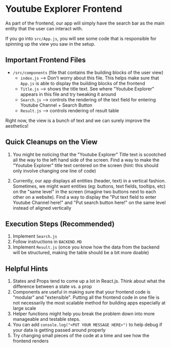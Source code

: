 # Youtube Explorer Frontend

As part of the frontend, our app will simply have the search bar as the main entity that the user can interact with. 

If you go into `src/App.js`, you will see some code that is responsible for spinning up the view you saw in the setup.

## Important Frontend Files
* `/src/components` (file that contains the building blocks of the user view)
   * `index.js` --> Don't worry about this file. This helps make sure that `App.js` is able to display the building blocks of the frontend
   * `Title.js` --> shows the title text. See where "Youtube Explorer" appears in this file and try tweaking it around
   * `Search.js` --> controls the rendering of the text field for entering Youtube Channel + Search Button
   * `Result.js` --> controls rendering of result table 

Right now, the view is a bunch of text and we can surely improve the aesthetics!

## Quick Cleanups on the View
1. You might be noticing that the "Youtube Explorer" Title text is scootched all the way to the left hand side of the screen. Find a way to make the "Youtube Explorer" title text centered on the screen (hint: this should only involve changing one line of code)

2. Currently, our app displays all entities (header, text) in a vertical fashion. Sometimes, we might want entities (eg: buttons, text fields, tooltips, etc) on the "same level" in the screen (imagine two buttons next to each other on a website). Find a way to display the "Put text field to enter Youtube Channel here!" and "Put search button here!" on the same level instead of aligned vertically

## Execution Steps (Recommended)
1. Implement `Search.js`
2. Follow instructions in `BACKEND.MD`
3. Implement `Result.js` (once you know how the data from the backend will be structured, making the table should be a bit more doable)

## Helpful Hints
1. States and Props tend to come up a lot in React.js. Think about what the difference between a state vs. a prop
2. Components are useful in making sure that your frontend code is "modular" and "extensible". Putting all the frontend code in one file is not necessarily the most scalable method for building apps especially at large scale
3. Helper functions might help you break the problem down into more manageable and testable steps.
4. You can add `console.log("<PUT YOUR MESSAGE HERE>")` to help debug if your data is getting passed around properly
5. Try changing small pieces of the code at a time and see how the frontend renders